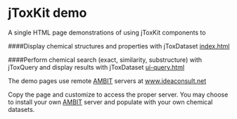 jToxKit demo
==========

A single HTML page demonstrations of using jToxKit components to 

####Display chemical structures and properties with jToxDataset
[index.html](http://ideaconsult.github.io/Toxtree.js)

####Perform chemical search (exact, similarity, substructure) with jToxQuery and display results with jToxDataset
[ui-query.html](http://ideaconsult.github.io/Toxtree.js/ui-query.html)


The demo pages use remote [AMBIT](http://ambit.sf.net) servers at www.ideaconsult.net

Copy the page and customize to access the proper server.  You may choose to install your own [AMBIT](http://ambit.sf.net) server and populate with your own chemical datasets.
